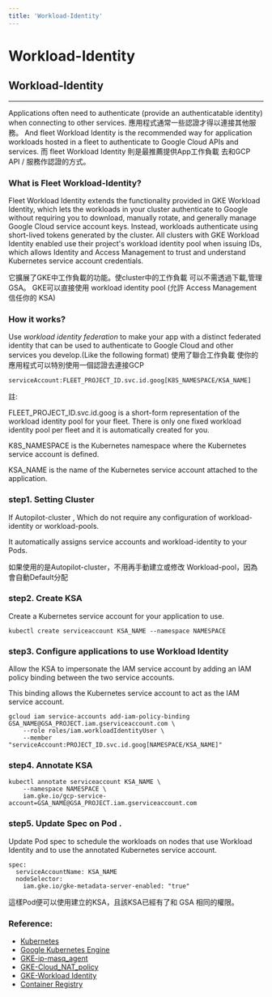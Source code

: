 ```yaml
---
title: 'Workload-Identity'
---
```


Workload-Identity
===

## Workload-Identity
--- 
Applications often need to authenticate (provide an authenticatable identity) when connecting to other services.
應用程式通常一些認證才得以連接其他服務。
And fleet Workload Identity is the recommended way for application workloads hosted in a fleet to authenticate to Google Cloud APIs and services.
而 fleet Workload Identity 則是最推薦提供App工作負載 去和GCP API / 服務作認證的方式。
### What is Fleet Workload-Identity?

Fleet Workload Identity extends the functionality provided in GKE Workload Identity, which lets the workloads in your cluster authenticate to Google without requiring you to download, manually rotate, and generally manage Google Cloud service account keys. Instead, workloads authenticate using short-lived tokens generated by the cluster. All clusters with GKE Workload Identity enabled use their project's workload identity pool when issuing IDs, which allows Identity and Access Management to trust and understand Kubernetes service account credentials.

它擴展了GKE中工作負載的功能。使cluster中的工作負載 可以不需透過下載,管理GSA。
GKE可以直接使用 workload identity pool (允許 Access Management 信任你的 KSA)

### How it works?
Use *workload identity federation* to make your app  with a distinct federated identity that can be used to authenticate to Google Cloud and other services you develop.(Like the following format)
使用了聯合工作負載 使你的應用程式可以特別使用一個認證去連接GCP

```
serviceAccount:FLEET_PROJECT_ID.svc.id.goog[K8S_NAMESPACE/KSA_NAME]
```
註:

FLEET_PROJECT_ID.svc.id.goog is a short-form representation of the workload identity pool for your fleet. There is only one fixed workload identity pool per fleet and it is automatically created for you.

K8S_NAMESPACE is the Kubernetes namespace where the Kubernetes service account is defined.

KSA_NAME is the name of the Kubernetes service account attached to the application.


### step1. Setting Cluster

If Autopilot-cluster , Which do not require any configuration of workload-identity or workload-pools.

It automatically assigns service accounts and workload-identity to your Pods.

如果使用的是Autopilot-cluster，不用再手動建立或修改 Workload-pool，因為會自動Default分配

### step2. Create KSA
Create a Kubernetes service account for your application to use.

```
kubectl create serviceaccount KSA_NAME --namespace NAMESPACE
```

### step3. Configure applications to use Workload Identity

Allow the KSA to impersonate the IAM service account by adding an IAM policy binding between the two service accounts.

This binding allows the Kubernetes service account to act as the IAM service account.

```
gcloud iam service-accounts add-iam-policy-binding GSA_NAME@GSA_PROJECT.iam.gserviceaccount.com \
    --role roles/iam.workloadIdentityUser \
    --member "serviceAccount:PROJECT_ID.svc.id.goog[NAMESPACE/KSA_NAME]"
```
### step4. Annotate KSA

```
kubectl annotate serviceaccount KSA_NAME \
    --namespace NAMESPACE \
    iam.gke.io/gcp-service-account=GSA_NAME@GSA_PROJECT.iam.gserviceaccount.com
```

### step5. Update Spec on Pod .

Update Pod spec to schedule the workloads on nodes that use Workload Identity and to use the annotated Kubernetes service account.

```
spec:
  serviceAccountName: KSA_NAME
  nodeSelector:
    iam.gke.io/gke-metadata-server-enabled: "true"
```

這樣Pod便可以使用建立的KSA，且該KSA已經有了和 GSA 相同的權限。

### Reference:
- [Kubernetes](https://docs.docker.com/get-started/overview/)
- [Google Kubernetes Engine](https://docs.docker.com/engine/reference/commandline/cli/)
- [GKE-ip-masq_agent](https://cloud.google.com/kubernetes-engine/docs/how-to/ip-masquerade-agent?hl=zh-cn)
- [GKE-Cloud_NAT_policy](https://cloud.google.com/kubernetes-engine/docs/how-to/egress-nat-policy-ip-masq-autopilot)
- [GKE-Workload Identity](https://cloud.google.com/kubernetes-engine/docs/how-to/workload-identity)
- [Container Registry](https://cloud.google.com/container-registry/docs)


